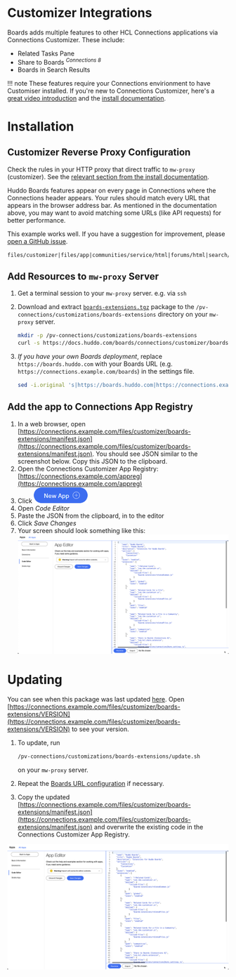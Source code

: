Customizer Integrations
=======================

Boards adds multiple features to other HCL Connections applications via Connections Customizer. These include: 

- Related Tasks Pane <!-- INCLUDE LINKS TO USER DOCS -->
- Share to Boards <sup>_Connections 8_</sup>
- Boards in Search Results

!!! note 
    These features require your Connections envirionment to have Customiser installed. If you're new to Connections Customizer, here's a [great video introduction](https://www.youtube.com/watch?v=CvlpjIE-3TQ) and the [install documentation](https://help.hcltechsw.com/connections/v65/admin/install/cp_config_customizer_intro.html).

# Installation
## Customizer Reverse Proxy Configuration
Check the rules in your HTTP proxy that direct traffic to `mw-proxy` (customizer). See the [relevant section from the install documentation](https://help.hcltechsw.com/connections/v65/admin/install/cp_config_customizer_setup_nginx.html#:~:text=required%20Customizer%20URLs).

  Huddo Boards features appear on every page in Connections where the Connections header appears. Your rules should match every URL that appears in the browser address bar. As mentioned in the documentation above, you may want to avoid matching some URLs (like API requests) for better performance.

  This example works well. If you have a suggestion for improvement, please [open a GitHub issue](https://github.com/isw-kudos/huddo-docs/issues/new?labels=hcl+connections,documentation).
  ```
  files/customizer|files/app|communities/service/html|forums/html|search/web|homepage/web|social/home|mycontacts|wikis/home|blogs|news|activities/service/html|profiles/html|viewer
  ```

## Add Resources to `mw-proxy` Server
1. Get a terminal session to your `mw-proxy` server. e.g. via `ssh`
1. Download and extract [`boards-extensions.tgz`](boards-extensions.tgz) package to the `/pv-connections/customizations/boards-extensions` directory on your `mw-proxy` server.
    ```bash
    mkdir -p /pv-connections/customizations/boards-extensions
    curl -s https://docs.huddo.com/boards/connections/customizer/boards-extensions.tgz | tar zxvf - -C /pv-connections/customizations/boards-extensions
    ```

2. <span id="boardsURLConfig">_If you have your own Boards deployment_</span>, replace `https://boards.huddo.com` with your Boards URL (e.g. `https://connections.example.com/boards`) in the settings file. 
   ```bash
   sed -i.original 's|https://boards.huddo.com|https://connections.example.com/boards|g' settings.js
   ```

## <span id="appRegistry">Add the app to Connections App Registry</span>

1. In a web browser, open [https://connections.example.com/files/customizer/boards-extensions/manifest.json](https://connections.example.com/files/customizer/boards-extensions/manifest.json). You should see JSON similar to the screenshot below. Copy this JSON to the clipboard.
1. Open the Connections Customizer App Registry: [https://connections.example.com/appreg](https://connections.example.com/appreg)
1. Click !["New App" button](./appreg-newapp.png)
1. Open _Code Editor_
1. Paste the JSON from the clipboard, in to the editor
1. Click _Save Changes_
1. Your screen should look something like this:
  ![Appreg Code Editor](./code-editor.png)

# Updating
You can see when this package was last updated [here](https://github.com/isw-kudos/huddo-docs/commits/main/docs/boards/connections/boards-extensions.tgz). Open [https://connections.example.com/files/customizer/boards-extensions/VERSION](https://connections.example.com/files/customizer/boards-extensions/VERSION) to see your version.

1. To update, run 
    ```bash
    /pv-connections/customizations/boards-extensions/update.sh
    ``` 
    on your `mw-proxy` server. 

1. Repeat the [Boards URL configuration](#boardsURLConfig) if necessary. 

1. Copy the updated [https://connections.example.com/files/customizer/boards-extensions/manifest.json](https://connections.example.com/files/customizer/boards-extensions/manifest.json) and overwrite the existing code in the Connections Customizer App Registry.

![App Editor](./code-editor.png)

<!-- ## Testing

TODO: Write user documentation for each of the integrations and refer to them for testing.


1. Use the Search Sidebar to search for content in Boards from different paths in Connections (e.g. homepage, profiles, activities, forums)

![Search Sidebar](/assets/connections/search_panel.png)

1. Use advanced search (`/search/web/jsp/advancedSearch.jsp`) to see Boards results integrated in the full search results page.

![Advanced Search Standalone Section](/assets/connections/search_main2.png)

    > Note: you need to have content in Boards to see any results. -->